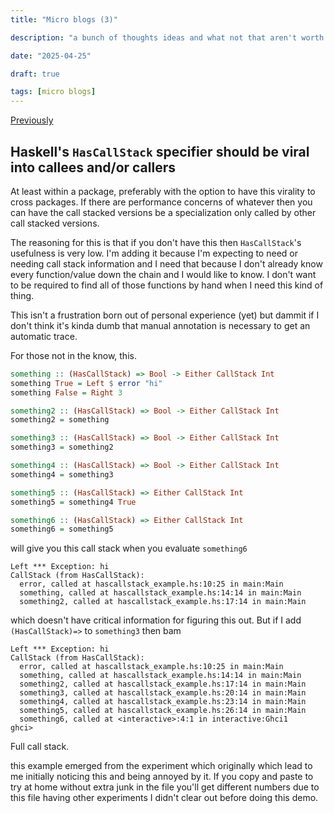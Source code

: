 ```yaml
---
title: "Micro blogs (3)"

description: "a bunch of thoughts ideas and what not that aren't worth of full blogs but that I still want to write down"

date: "2025-04-25"

draft: true

tags: [micro blogs]
---
```


[Previously](/posts/micro_blogs_2/)

## Haskell's `HasCallStack` specifier should be viral into callees and/or callers

At least within a package, preferably with the option to have this virality to cross packages.
If there are performance concerns of whatever then you can have the call stacked versions be a specialization only called by other call stacked versions.

The reasoning for this is that if you don't have this then `HasCallStack`'s usefulness is very low.
I'm adding it because I'm expecting to need or needing call stack information and I need that because I don't already know every function/value down the chain and I would like to know.
I don't want to be required to find all of those functions by hand when I need this kind of thing.

This isn't a frustration born out of personal experience (yet) but dammit if I don't think it's kinda dumb that manual annotation is necessary to get an automatic trace.

For those not in the know, this.

```hs
something :: (HasCallStack) => Bool -> Either CallStack Int
something True = Left $ error "hi"
something False = Right 3

something2 :: (HasCallStack) => Bool -> Either CallStack Int
something2 = something

something3 :: (HasCallStack) => Bool -> Either CallStack Int
something3 = something2

something4 :: (HasCallStack) => Bool -> Either CallStack Int
something4 = something3

something5 :: (HasCallStack) => Either CallStack Int
something5 = something4 True

something6 :: (HasCallStack) => Either CallStack Int
something6 = something5
```

will give you this call stack when you evaluate `something6`

```
Left *** Exception: hi
CallStack (from HasCallStack):
  error, called at hascallstack_example.hs:10:25 in main:Main
  something, called at hascallstack_example.hs:14:14 in main:Main
  something2, called at hascallstack_example.hs:17:14 in main:Main
```

which doesn't have critical information for figuring this out.
But if I add `(HasCallStack)=>` to `something3` then bam

```
Left *** Exception: hi
CallStack (from HasCallStack):
  error, called at hascallstack_example.hs:10:25 in main:Main
  something, called at hascallstack_example.hs:14:14 in main:Main
  something2, called at hascallstack_example.hs:17:14 in main:Main
  something3, called at hascallstack_example.hs:20:14 in main:Main
  something4, called at hascallstack_example.hs:23:14 in main:Main
  something5, called at hascallstack_example.hs:26:14 in main:Main
  something6, called at <interactive>:4:1 in interactive:Ghci1
ghci> 
```

Full call stack.

this example emerged from the experiment which originally which lead to me initially noticing this and being annoyed by it.
If you copy and paste to try at home without extra junk in the file you'll get different numbers due to this file having other experiments I didn't clear out before doing this demo.

## 
